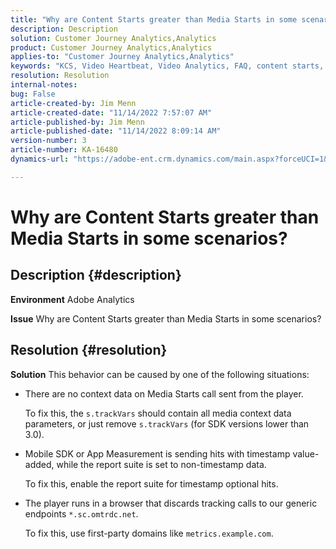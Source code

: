 ```yaml
---
title: "Why are Content Starts greater than Media Starts in some scenarios?"
description: Description
solution: Customer Journey Analytics,Analytics
product: Customer Journey Analytics,Analytics
applies-to: "Customer Journey Analytics,Analytics"
keywords: "KCS, Video Heartbeat, Video Analytics, FAQ, content starts, greater, media starts, Adobe Analytics"
resolution: Resolution
internal-notes: 
bug: False
article-created-by: Jim Menn
article-created-date: "11/14/2022 7:57:07 AM"
article-published-by: Jim Menn
article-published-date: "11/14/2022 8:09:14 AM"
version-number: 3
article-number: KA-16480
dynamics-url: "https://adobe-ent.crm.dynamics.com/main.aspx?forceUCI=1&pagetype=entityrecord&etn=knowledgearticle&id=f2f8c0e9-f163-ed11-9561-6045bd006b4b"

---
```

# Why are Content Starts greater than Media Starts in some scenarios?

## Description {#description}


<b>Environment</b>
 Adobe Analytics

<b>Issue</b>
 Why are Content Starts greater than Media Starts in some scenarios?


## Resolution {#resolution}


<b>Solution</b>
This behavior can be caused by one of the following situations:

- There are no context data on Media Starts call sent from the player.

    To fix this, the `s.trackVars` should contain all media context data parameters, or just remove `s.trackVars` (for SDK versions lower than 3.0).
- Mobile SDK or App Measurement is sending hits with timestamp value-added, while the report suite is set to non-timestamp data.

    To fix this, enable the report suite for timestamp optional hits.
- The player runs in a browser that discards tracking calls to our generic endpoints `*.sc.omtrdc.net`.

    To fix this, use first-party domains like `metrics.example.com`.

